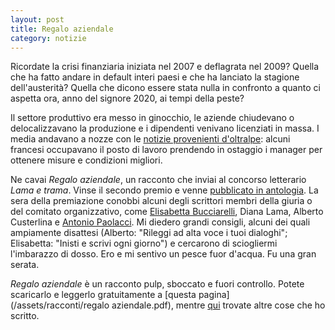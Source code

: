 ```yaml
---
layout: post
title: Regalo aziendale
category: notizie
---
```

Ricordate la crisi finanziaria iniziata nel 2007 e deflagrata nel 2009? Quella che ha fatto andare in default interi paesi e che ha lanciato la stagione dell'austerità? Quella che dicono essere stata nulla in confronto a quanto ci aspetta ora, anno del signore 2020, ai tempi della peste?  
  
Il settore produttivo era messo in ginocchio, le aziende chiudevano o delocalizzavano la produzione e i dipendenti venivano licenziati in massa. I media andavano a nozze con le [notizie provenienti d'oltralpe](https://www.corriere.it/esteri/09_aprile_16/manager_sequestrati_francia_5d2476de-2aab-11de-a92d-00144f02aabc.shtml?refresh_ce-cp): alcuni francesi occupavano il posto di lavoro prendendo in ostaggio i manager per ottenere misure e condizioni migliori.

Ne cavai *Regalo aziendale*, un racconto che inviai al concorso letterario *Lama e trama*. Vinse il secondo premio e venne [pubblicato in antologia](https://www.ibs.it/lama-trama-2010-narrazioni-in-libro-vari/e/9788883724886). La sera della premiazione conobbi alcuni degli scrittori membri della giuria o del comitato organizzativo, come [Elisabetta Bucciarelli](https://www.elisabettabucciarelli.it/l), Diana Lama, Alberto Custerlina e [Antonio Paolacci](https://antoniopaolacci.blogspot.com/). Mi diedero grandi consigli, alcuni dei quali ampiamente disattesi (Alberto: "Rileggi ad alta voce i tuoi dialoghi"; Elisabetta: "Inisti e scrivi ogni giorno") e cercarono di sciogliermi l'imbarazzo di dosso. Ero e mi sentivo un pesce fuor d'acqua. Fu una gran serata. 

*Regalo aziendale* è un racconto pulp, sboccato e fuori controllo. Potete scaricarlo e leggerlo gratuitamente a [questa pagina](/assets/racconti/regalo aziendale.pdf), mentre [qui](/racconti) trovate altre cose che ho scritto.
